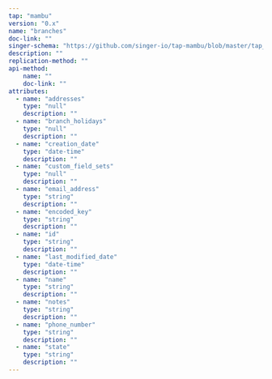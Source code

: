 ```yaml
---
tap: "mambu"
version: "0.x"
name: "branches"
doc-link: ""
singer-schema: "https://github.com/singer-io/tap-mambu/blob/master/tap_mambu/schemas/branches.json"
description: ""
replication-method: ""
api-method:
    name: ""
    doc-link: ""
attributes:
  - name: "addresses"
    type: "null"
    description: ""
  - name: "branch_holidays"
    type: "null"
    description: ""
  - name: "creation_date"
    type: "date-time"
    description: ""
  - name: "custom_field_sets"
    type: "null"
    description: ""
  - name: "email_address"
    type: "string"
    description: ""
  - name: "encoded_key"
    type: "string"
    description: ""
  - name: "id"
    type: "string"
    description: ""
  - name: "last_modified_date"
    type: "date-time"
    description: ""
  - name: "name"
    type: "string"
    description: ""
  - name: "notes"
    type: "string"
    description: ""
  - name: "phone_number"
    type: "string"
    description: ""
  - name: "state"
    type: "string"
    description: ""
---
```

